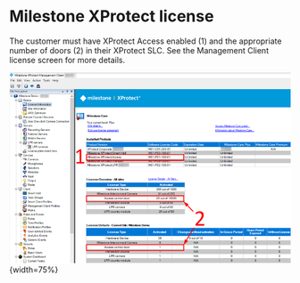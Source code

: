# Milestone XProtect license

The customer must have XProtect Access enabled (1) and the appropriate number of doors (2) in their XProtect SLC. See the Management Client license screen for more details.

![XProtectLicenseMenu](img/Prerequisites.png){width=75%}